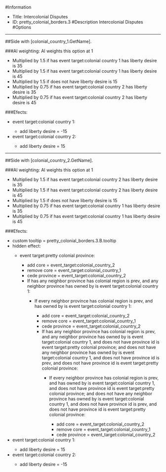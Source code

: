 #Information
 - Title: Intercolonial Disputes
 - ID: pretty_colonial_borders.3
#Description
Intercolonial Disputes
#Options

___
##Side with [colonial_country_1.GetName].

###AI weighting:
AI weights this option at 1
 - Multiplied by 1.5 if has event target:colonial country 1 has liberty desire is 35
 - Multiplied by 1.5 if has event target:colonial country 1 has liberty desire is 45
 - Multiplied by 1.5 if does not have liberty desire is 15
 - Multiplied by 0.75 if has event target:colonial country 2 has liberty desire is 35
 - Multiplied by 0.75 if has event target:colonial country 2 has liberty desire is 45


###Efects:<ul><li>event target:colonial country 1:</li><ul><li>add liberty desire = -15</li></ul><li>event target:colonial country 2:</li><ul><li>add liberty desire = 15</li></ul></ul>

___
##Side with [colonial_country_2.GetName].

###AI weighting:
AI weights this option at 1
 - Multiplied by 1.5 if has event target:colonial country 2 has liberty desire is 35
 - Multiplied by 1.5 if has event target:colonial country 2 has liberty desire is 45
 - Multiplied by 1.5 if does not have liberty desire is 15
 - Multiplied by 0.75 if has event target:colonial country 1 has liberty desire is 35
 - Multiplied by 0.75 if has event target:colonial country 1 has liberty desire is 45


###Efects:<ul><li>custom tooltip = pretty_colonial_borders.3.B.tooltip</li><li>hidden effect:</li><ul><li>event target:pretty colonial province:</li><ul><li>add core = event_target:colonial_country_2</li><li>remove core = event_target:colonial_country_1</li><li>cede province = event_target:colonial_country_2</li><li>If has any neighbor province has colonial region is prev, and any neighbor province has owned by is event target:colonial country 1:</li><ul><li>If every neighbor province has colonial region is prev, and  has owned by is event target:colonial country 1:</li><ul><li>add core = event_target:colonial_country_2</li><li>remove core = event_target:colonial_country_1</li><li>cede province = event_target:colonial_country_2</li><li>If has any neighbor province has colonial region is prev, and any neighbor province has owned by is event target:colonial country 1, and does not have province id is event target:pretty colonial province; and does not have any neighbor province has owned by is event target:colonial country 1, and does not have province id is prev, and does not have province id is event target:pretty colonial province:</li><ul><li>If every neighbor province has colonial region is prev, and  has owned by is event target:colonial country 1, and does not have province id is event target:pretty colonial province; and does not have any neighbor province has owned by is event target:colonial country 1, and does not have province id is prev, and does not have province id is event target:pretty colonial province:</li><ul><li>add core = event_target:colonial_country_2</li><li>remove core = event_target:colonial_country_1</li><li>cede province = event_target:colonial_country_2</li></ul></ul></ul></ul></ul></ul><li>event target:colonial country 1:</li><ul><li>add liberty desire = 15</li></ul><li>event target:colonial country 2:</li><ul><li>add liberty desire = -15</li></ul></ul>
